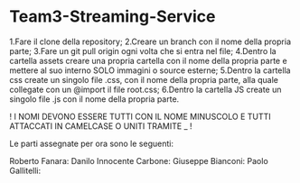 # Team3-Streaming-Service

1.Fare il clone della repository;
2.Creare un branch con il nome della propria parte;
3.Fare un git pull origin ogni volta che si entra nel file;
4.Dentro la cartella assets creare una propria cartella con il nome della propria parte e mettere al suo interno SOLO immagini o source esterne;
5.Dentro la cartella css create un singolo file .css, con il nome della propria parte, alla quale collegate con un @import il file root.css;
6.Dentro la cartella JS create un singolo file .js con il nome della propria parte.

! I NOMI DEVONO ESSERE TUTTI CON IL NOME MINUSCOLO E TUTTI ATTACCATI IN CAMELCASE O UNITI TRAMITE _ !

Le parti assegnate per ora sono le seguenti:

Roberto Fanara: 
Danilo Innocente Carbone:
Giuseppe Bianconi:
Paolo Gallitelli:
